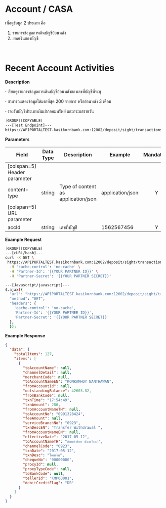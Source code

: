 # **Account / CASA**

เพื่อดูข้อมูล 2 ประเภท คือ

1. รายการข้อมูลการเดินบัญชีย้อนหลัง
2. ยอดเงินของบัญชี

<br />

# Recent Account Activities

**Description**

· เรียกดูรายการข้อมูลการเดินบัญชีย้อนหลังของเลขที่บัญชีที่ระบุ

· สามารถแสดงข้อมูลได้มากที่สุด 200 รายการ หรือย้อนหลัง 3 เดือน

· รองรับบัญชีประเภทเงินฝากออมทรัพย์ และกระแสรายวัน

```bash
[GROUP][COPYABLE]
---[Test Endpoint]---
https://APIPORTALTEST.kasikornbank.com:12002/deposit/sight/transactions/1562567456
```

**Parameters**

| Field                        | Data Type | Description                         | Example          | Mandatory |
| ---------------------------- | --------- | ----------------------------------- | ---------------- | :-------: |
| [colspan=5] Header parameter |
| content-type                 | string    | Type of content as application/json | application/json |     Y     |
| [colspan=5] URL parameter    |
| accId                        | string    | เลขที่บัญชี                         | 1562567456       |     Y     |

**Example Request**

```bash
[GROUP][COPYABLE]
---[cURL/bash]---
curl -X GET \
 https://APIPORTALTEST.kasikornbank.com:12002/deposit/sight/transactions/{{YOUR PARAM}} \
  -H 'cache-control': 'no-cache' \
  -H 'Partner-Id': '{{YOUR PARTNER ID}}' \
  -H 'Partner-Secret': '{{YOUR PARTNER SECRET}}'

---[Javascript/javascript]---
$.ajax({
  "url": "https://APIPORTALTEST.kasikornbank.com:12002/deposit/sight/transactions/{{YOUR PARAM}}",
  "method": "GET",
  "headers": {
    'cache-control': 'no-cache',
    'Partner-Id': '{{YOUR PARTNER ID}}',
    'Partner-Secret': '{{YOUR PARTNER SECRET}}'
  },
  });
```

**Example Response**

```json
{
  "data": {
    "totalItems": 127,
    "items": [
      {
        "toAccountName": null,
        "channelDetail": null,
        "merchantCode": null,
        "toAccountNameEN": "KONKAMHOY NANTHAWAN",
        "fromAccountId": null,
        "outstandingBalance": 42603.82,
        "fromBankCode": null,
        "txnTime": "17:54:49",
        "txnAmount": 286,
        "fromAccountNameTH": null,
        "toAccountNo": "0991328424",
        "feeAmount": null,
        "serviceBranchNo": "0923",
        "txnDescEN": "Transfer Withdrawal ",
        "fromAccountNameEN": null,
        "effectiveDate": "2017-05-12",
        "toAccountNameTH": "ก้อนคำฮ้อย นันทวัลลภ์",
        "channelCode": "0923",
        "txnDate": "2017-05-12",
        "txnDesc": "โอนเงิน",
        "chequeNo": "00000000",
        "proxyId": null,
        "proxyTypeCode": null,
        "toBankCode": null,
        "tellerId": "KMP00001",
        "debitCreditFlag": "DR"
      }
    ]
  }
}
```
